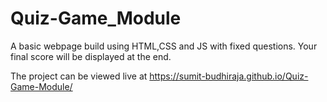 # Quiz-Game_Module
A basic webpage build using HTML,CSS and JS with fixed questions. Your final score will be displayed at the end.


The project can be viewed live at https://sumit-budhiraja.github.io/Quiz-Game-Module/
